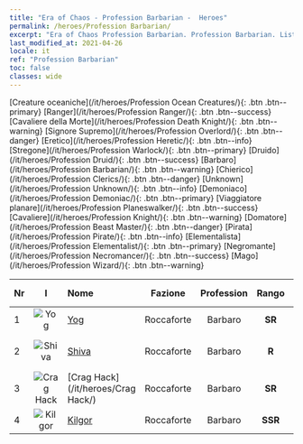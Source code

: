 ```yaml
---
title: "Era of Chaos - Profession Barbarian -  Heroes"
permalink: /heroes/Profession Barbarian/
excerpt: "Era of Chaos Profession Barbarian. Profession Barbarian. List of Profession  in Era of Chaos"
last_modified_at: 2021-04-26
locale: it
ref: "Profession Barbarian"
toc: false
classes: wide
---
```

 [Creature oceaniche](/it/heroes/Profession Ocean Creatures/){: .btn .btn--primary} [Ranger](/it/heroes/Profession Ranger/){: .btn .btn--success} [Cavaliere della Morte](/it/heroes/Profession Death Knight/){: .btn .btn--warning} [Signore Supremo](/it/heroes/Profession Overlord/){: .btn .btn--danger} [Eretico](/it/heroes/Profession Heretic/){: .btn .btn--info} [Stregone](/it/heroes/Profession Warlock/){: .btn .btn--primary} [Druido](/it/heroes/Profession Druid/){: .btn .btn--success} [Barbaro](/it/heroes/Profession Barbarian/){: .btn .btn--warning} [Chierico](/it/heroes/Profession Clerics/){: .btn .btn--danger} [Unknown](/it/heroes/Profession Unknown/){: .btn .btn--info} [Demoniaco](/it/heroes/Profession Demoniac/){: .btn .btn--primary} [Viaggiatore planare](/it/heroes/Profession Planeswalker/){: .btn .btn--success} [Cavaliere](/it/heroes/Profession Knight/){: .btn .btn--warning} [Domatore](/it/heroes/Profession Beast Master/){: .btn .btn--danger} [Pirata](/it/heroes/Profession Pirate/){: .btn .btn--info} [Elementalista](/it/heroes/Profession Elementalist/){: .btn .btn--primary} [Negromante](/it/heroes/Profession Necromancer/){: .btn .btn--success} [Mago](/it/heroes/Profession Wizard/){: .btn .btn--warning} 

  | Nr |  I |    Nome    |  Fazione  |  Profession   |  Rango  |    Specialty     | User Rate  | 
  |:---|:--:|:-----------|:-------:|:-------------:|:------:|:-----------------|:----:|
  | 1 | ![Yog](/images/h/h_Yog.jpg) | [Yog](/it/heroes/Yog/) | Roccaforte | Barbaro | **SR** |  Ciclope infuriato | SR |
  | 2 | ![Shiva](/images/h/h_Shiwa.jpg) | [Shiva](/it/heroes/Shiva/) | Roccaforte | Barbaro | **R** |  Portatore di tempeste | R |
  | 3 | ![Crag Hack](/images/h/h_CragHack.jpg) | [Crag Hack](/it/heroes/Crag Hack/) | Roccaforte | Barbaro | **SR** |  Attacco | R+ |
  | 4 | ![Kilgor](/images/h/h_Kilgor.jpg) | [Kilgor](/it/heroes/Kilgor/) | Roccaforte | Barbaro | **SSR** |  Behemoth da guerra | SSR |
